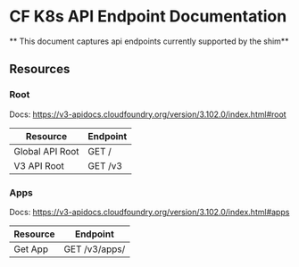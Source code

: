 # CF K8s API Endpoint Documentation

** This document captures api endpoints currently supported by the shim**

## Resources

### Root

Docs: https://v3-apidocs.cloudfoundry.org/version/3.102.0/index.html#root

| Resource | Endpoint |
|--|--|
| Global API Root | GET / |
| V3 API Root | GET /v3 |


### Apps

Docs: https://v3-apidocs.cloudfoundry.org/version/3.102.0/index.html#apps

| Resource | Endpoint |
|--|--|
| Get App | GET /v3/apps/<guid> |

